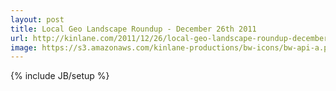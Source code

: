 ```yaml
---
layout: post
title: Local Geo Landscape Roundup - December 26th 2011
url: http://kinlane.com/2011/12/26/local-geo-landscape-roundup-december-26th-2011/
image: https://s3.amazonaws.com/kinlane-productions/bw-icons/bw-api-a.png
---
```

{% include JB/setup %}
